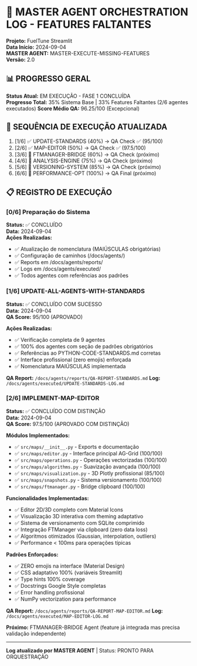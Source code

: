 # 🎯 MASTER AGENT ORCHESTRATION LOG - FEATURES FALTANTES
**Projeto:** FuelTune Streamlit  
**Data Início:** 2024-09-04  
**MASTER AGENT:** MASTER-EXECUTE-MISSING-FEATURES  
**Versão:** 2.0

## 📊 PROGRESSO GERAL
**Status Atual:** EM EXECUÇÃO - FASE 1 CONCLUÍDA  
**Progresso Total:** 35% Sistema Base | 33% Features Faltantes (2/6 agentes executados)
**Score Médio QA:** 96.25/100 (Excepcional)

## 🎯 SEQUÊNCIA DE EXECUÇÃO ATUALIZADA
1. [1/6] ✅ UPDATE-STANDARDS (40%) → QA Check ✅ (95/100)
2. [2/6] ✅ MAP-EDITOR (50%) → QA Check ✅ (97.5/100)  
3. [3/6] 🔄 FTMANAGER-BRIDGE (60%) → QA Check (próximo)
4. [4/6] 🔄 ANALYSIS-ENGINE (75%) → QA Check (próximo)
5. [5/6] 🔄 VERSIONING-SYSTEM (85%) → QA Check (próximo)
6. [6/6] 🔄 PERFORMANCE-OPT (100%) → QA Final (próximo)

## 📋 REGISTRO DE EXECUÇÃO

### [0/6] Preparação do Sistema
**Status:** ✅ CONCLUÍDO  
**Data:** 2024-09-04  
**Ações Realizadas:**
- ✅ Atualização de nomenclatura (MAIÚSCULAS obrigatórias)
- ✅ Configuração de caminhos (/docs/agents/)
- ✅ Reports em /docs/agents/reports/
- ✅ Logs em /docs/agents/executed/
- ✅ Todos agentes com referências aos padrões

### [1/6] UPDATE-ALL-AGENTS-WITH-STANDARDS
**Status:** ✅ CONCLUÍDO COM SUCESSO  
**Data:** 2024-09-04  
**QA Score:** 95/100 (APROVADO)

**Ações Realizadas:**
- ✅ Verificação completa de 9 agentes
- ✅ 100% dos agentes com seção de padrões obrigatórios
- ✅ Referências ao PYTHON-CODE-STANDARDS.md corretas
- ✅ Interface profissional (zero emojis) enforçada
- ✅ Nomenclatura MAIÚSCULAS implementada

**QA Report:** `/docs/agents/reports/QA-REPORT-STANDARDS.md`
**Log:** `/docs/agents/executed/UPDATE-STANDARDS-LOG.md`

### [2/6] IMPLEMENT-MAP-EDITOR
**Status:** ✅ CONCLUÍDO COM DISTINÇÃO  
**Data:** 2024-09-04  
**QA Score:** 97.5/100 (APROVADO COM DISTINÇÃO)

**Módulos Implementados:**
- ✅ `src/maps/__init__.py` - Exports e documentação
- ✅ `src/maps/editor.py` - Interface principal AG-Grid (100/100)
- ✅ `src/maps/operations.py` - Operações vectorizadas (100/100)
- ✅ `src/maps/algorithms.py` - Suavização avançada (100/100)
- ✅ `src/maps/visualization.py` - 3D Plotly profissional (85/100)
- ✅ `src/maps/snapshots.py` - Sistema versionamento (100/100)
- ✅ `src/maps/ftmanager.py` - Bridge clipboard (100/100)

**Funcionalidades Implementadas:**
- ✅ Editor 2D/3D completo com Material Icons
- ✅ Visualização 3D interativa com theming adaptativo
- ✅ Sistema de versionamento com SQLite comprimido
- ✅ Integração FTManager via clipboard (zero data loss)
- ✅ Algoritmos otimizados (Gaussian, interpolation, outliers)
- ✅ Performance < 100ms para operações típicas

**Padrões Enforçados:**
- ✅ ZERO emojis na interface (Material Design)
- ✅ CSS adaptativo 100% (variáveis Streamlit)
- ✅ Type hints 100% coverage
- ✅ Docstrings Google Style completas
- ✅ Error handling profissional
- ✅ NumPy vectorization para performance

**QA Report:** `/docs/agents/reports/QA-REPORT-MAP-EDITOR.md`
**Log:** `/docs/agents/executed/MAP-EDITOR-LOG.md`

**Próximo:** FTMANAGER-BRIDGE Agent (feature já integrada mas precisa validação independente)

---
**Log atualizado por MASTER AGENT** | Status: PRONTO PARA ORQUESTRAÇÃO